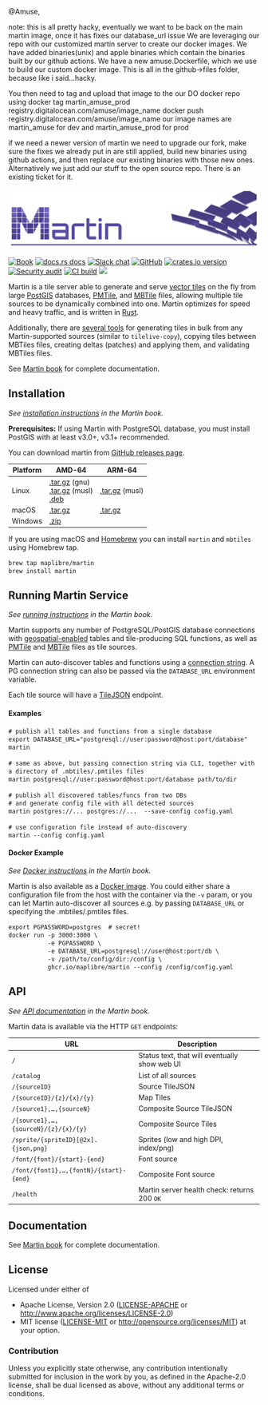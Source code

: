 @Amuse, 

note: this is all pretty hacky, eventually we want to be back on the main martin image, once it has fixes our database_url issue
We are leveraging our repo with our customized martin server to create our docker images.
We have added binaries(unix) and apple binaries which contain the binaries built by our github actions.
We have a new amuse.Dockerfile, which we use to build our custom docker image.
This is all in the github->files folder, because like i said...hacky.

You then need to tag and upload that image to the our DO docker repo using 
  docker tag martin_amuse_prod registry.digitalocean.com/amuse/image_name
  docker push registry.digitalocean.com/amuse/image_name
our image names are martin_amuse for dev and martin_amuse_prod for prod

if we need a newer version of martin we need to upgrade our fork, make sure the fixes we already put in are still applied, build new binaries using github actions, and then replace our existing binaries with those new ones.
Alternatively we just add our stuff to the open source repo. There is an existing ticket for it.

  


[![Martin](https://raw.githubusercontent.com/maplibre/martin/main/logo.png)](https://maplibre.org/martin/)

[![Book](https://img.shields.io/badge/docs-Book-informational)](https://maplibre.org/martin)
[![docs.rs docs](https://docs.rs/martin/badge.svg)](https://docs.rs/martin)
[![Slack chat](https://img.shields.io/badge/Chat-on%20Slack-blueviolet)](https://slack.openstreetmap.us/)
[![GitHub](https://img.shields.io/badge/github-maplibre/martin-8da0cb?logo=github)](https://github.com/maplibre/martin)
[![crates.io version](https://img.shields.io/crates/v/martin.svg)](https://crates.io/crates/martin)
[![Security audit](https://github.com/maplibre/martin/workflows/Security%20audit/badge.svg)](https://github.com/maplibre/martin/security)
[![CI build](https://github.com/maplibre/martin/actions/workflows/ci.yml/badge.svg)](https://github.com/maplibre/martin/actions)
[![](https://img.shields.io/badge/Slack-%23maplibre--martin-2EB67D?logo=slack)](https://slack.openstreetmap.us/)

Martin is a tile server able to generate and serve [vector tiles](https://github.com/mapbox/vector-tile-spec) on the fly from large [PostGIS](https://github.com/postgis/postgis) databases, [PMTile](https://protomaps.com/blog/pmtiles-v3-whats-new), and [MBTile](https://github.com/mapbox/mbtiles-spec) files, allowing multiple tile sources to be dynamically combined into one. Martin optimizes for speed and heavy traffic, and is written in [Rust](https://github.com/rust-lang/rust).

Additionally, there are [several tools](https://maplibre.org/martin/tools.html) for generating tiles in bulk from any Martin-supported sources (similar to `tilelive-copy`), copying tiles between MBTiles files, creating deltas (patches) and applying them, and validating MBTiles files.

See [Martin book](https://maplibre.org/martin/) for complete documentation.

## Installation

_See [installation instructions](https://maplibre.org/martin/installation.html) in the Martin book._

**Prerequisites:** If using Martin with PostgreSQL database, you must install PostGIS with at least v3.0+, v3.1+ recommended.

You can download martin from [GitHub releases page](https://github.com/maplibre/martin/releases).

| Platform | AMD-64                                                                                           | ARM-64                              |
|----------|--------------------------------------------------------------------------------------------------|-------------------------------------|
| Linux    | [.tar.gz][rl-linux-x64] (gnu)<br>[.tar.gz][rl-linux-x64-musl] (musl)<br>[.deb][rl-linux-x64-deb] | [.tar.gz][rl-linux-a64-musl] (musl) |
| macOS    | [.tar.gz][rl-macos-x64]                                                                          | [.tar.gz][rl-macos-a64]             |
| Windows  | [.zip][rl-win64-zip]                                                                             |                                     |

[rl-linux-x64]: https://github.com/maplibre/martin/releases/latest/download/martin-x86_64-unknown-linux-gnu.tar.gz
[rl-linux-x64-musl]: https://github.com/maplibre/martin/releases/latest/download/martin-x86_64-unknown-linux-musl.tar.gz
[rl-linux-x64-deb]: https://github.com/maplibre/martin/releases/latest/download/martin-Debian-x86_64.deb
[rl-linux-a64-musl]: https://github.com/maplibre/martin/releases/latest/download/martin-aarch64-unknown-linux-musl.tar.gz
[rl-macos-x64]: https://github.com/maplibre/martin/releases/latest/download/martin-x86_64-apple-darwin.tar.gz
[rl-macos-a64]: https://github.com/maplibre/martin/releases/latest/download/martin-aarch64-apple-darwin.tar.gz
[rl-win64-zip]: https://github.com/maplibre/martin/releases/latest/download/martin-x86_64-pc-windows-msvc.zip

If you are using macOS and [Homebrew](https://brew.sh/) you can install `martin` and `mbtiles` using Homebrew tap.

```shell
brew tap maplibre/martin
brew install martin
```

## Running Martin Service

_See [running instructions](https://maplibre.org/martin/run.html) in the Martin book._

Martin supports any number of PostgreSQL/PostGIS database connections with [geospatial-enabled](https://postgis.net/docs/using_postgis_dbmanagement.html#geometry_columns) tables and tile-producing SQL functions, as well as [PMTile](https://protomaps.com/blog/pmtiles-v3-whats-new) and [MBTile](https://github.com/mapbox/mbtiles-spec) files as tile sources.

Martin can auto-discover tables and functions using a [connection string](https://maplibre.org/martin/pg-connections.html). A PG connection string can also be passed via the `DATABASE_URL` environment variable.

Each tile source will have a [TileJSON](https://github.com/mapbox/tilejson-spec) endpoint.

#### Examples

```shell
# publish all tables and functions from a single database
export DATABASE_URL="postgresql://user:password@host:port/database"
martin

# same as above, but passing connection string via CLI, together with a directory of .mbtiles/.pmtiles files
martin postgresql://user:password@host:port/database path/to/dir

# publish all discovered tables/funcs from two DBs
# and generate config file with all detected sources
martin postgres://... postgres://...  --save-config config.yaml

# use configuration file instead of auto-discovery
martin --config config.yaml
```

#### Docker Example

_See [Docker instructions](https://maplibre.org/martin/run-with-docker.html) in the Martin book._

Martin is also available as a [Docker image](https://ghcr.io/maplibre/martin). You could either share a configuration file from the host with the container via the `-v` param, or you can let Martin auto-discover all sources e.g. by passing `DATABASE_URL` or specifying the .mbtiles/.pmtiles files.

```shell
export PGPASSWORD=postgres  # secret!
docker run -p 3000:3000 \
           -e PGPASSWORD \
           -e DATABASE_URL=postgresql://user@host:port/db \
           -v /path/to/config/dir:/config \
           ghcr.io/maplibre/martin --config /config/config.yaml
```

## API

_See [API documentation](https://maplibre.org/martin/using.html) in the Martin book._

Martin data is available via the HTTP `GET` endpoints:

| URL                                     | Description                                   |
|-----------------------------------------|-----------------------------------------------|
| `/`                                     | Status text, that will eventually show web UI |
| `/catalog`                              | List of all sources                           |
| `/{sourceID}`                           | Source TileJSON                               |
| `/{sourceID}/{z}/{x}/{y}`               | Map Tiles                                     |
| `/{source1},…,{sourceN}`                | Composite Source TileJSON                     |
| `/{source1},…,{sourceN}/{z}/{x}/{y}`    | Composite Source Tiles                        |
| `/sprite/{spriteID}[@2x].{json,png}`    | Sprites (low and high DPI, index/png)         |
| `/font/{font}/{start}-{end}`            | Font source                                   |
| `/font/{font1},…,{fontN}/{start}-{end}` | Composite Font source                         |
| `/health`                               | Martin server health check: returns 200 `OK`  |

## Documentation

See [Martin book](https://maplibre.org/martin/) for complete documentation.

## License

Licensed under either of

* Apache License, Version 2.0 ([LICENSE-APACHE](LICENSE-APACHE) or <http://www.apache.org/licenses/LICENSE-2.0>)
* MIT license ([LICENSE-MIT](LICENSE-MIT) or <http://opensource.org/licenses/MIT>)
  at your option.

### Contribution

Unless you explicitly state otherwise, any contribution intentionally
submitted for inclusion in the work by you, as defined in the
Apache-2.0 license, shall be dual licensed as above, without any
additional terms or conditions.
